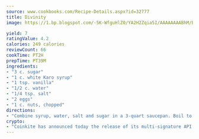 ```yaml
---
source: www.cookbooks.com/Recipe-Details.aspx?id=32777
title: Divinity
image: https://1.bp.blogspot.com/-5K-WfguHlZ0/YA2H2Zqia5I/AAAAAAAABhM/Bdgu68p4aG0Q6jWdy3eGaUXSKw5p3sdxwCLcBGAsYHQ/s324/7.png

yield: 7
ratingValue: 4.2
calories: 249 calories
reviewCount: 66
cookTime: PT2H
prepTime: PT39M
ingredients:
- "3 c. sugar"
- "1 c. white Karo syrup"
- "1 tsp. vanilla"
- "1/2 c. water"
- "1/4 tsp. salt"
- "2 eggs"
- "1 c. nuts, chopped"
directions:
- "Combine syrup, water, salt and sugar in a 3-quart saucepan. Boil to hard-ball stage. Beat egg whites in large bowl and gradually beat in the boiling syrup. Beat until it begins to stiffen and add vanilla. Add nuts and beat again. Pour into a pan slightly oiled with butter; cut into squares when cool."
crypto:
- "Coinkite has announced today the release of its multi-signature API and Co-sign Pages, giving users the first Bitcoin platform of its kind to support M-of-15 signatures."
---
```

